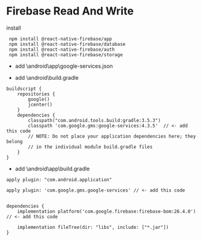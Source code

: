 # Firebase Read And Write
 install
 ```
  npm install @react-native-firebase/app
  npm install @react-native-firebase/database
  npm install @react-native-firebase/auth
  npm install @react-native-firebase/storage
 ``` 
* add \android\app\google-services.json

* add \android\build.gradle
```
buildscript {
    repositories {
        google()
        jcenter()
    }
    dependencies {
        classpath("com.android.tools.build:gradle:3.5.3")
        classpath 'com.google.gms:google-services:4.3.5'  // <- add this code
        // NOTE: Do not place your application dependencies here; they belong
        // in the individual module build.gradle files
    }
}
```

* add \android\app\build.gradle
```
apply plugin: "com.android.application"

apply plugin: 'com.google.gms.google-services' // <- add this code


dependencies {
    implementation platform('com.google.firebase:firebase-bom:26.4.0')  // <- add this code
    
    implementation fileTree(dir: "libs", include: ["*.jar"])
}
```
